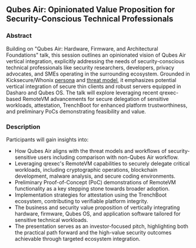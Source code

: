## Qubes Air: Opinionated Value Proposition for Security-Conscious Technical Professionals

### Abstract

Building on "Qubes Air: Hardware, Firmware, and Architectural Foundations"
talk, this session outlines an opinionated vision of Qubes Air vertical
integration, explicitly addressing the needs of security-conscious technical
professionals like security researchers, developers, privacy advocates, and
SMEs operating in the surrounding ecosystem. Grounded in Kicksecure/Whonix
[persona](https://github.com/3mdeb/verified-boot/blob/master/threat-model-persona.md)
and [threat
model](https://github.com/3mdeb/verified-boot/blob/master/threat-model.md), it
emphasizes potential vertical integration of secure thin clients and robust
servers equipped in Dasharo and Qubes OS. The talk will explore leveraging
recent qrexec-based RemoteVM advancements for secure delegation of sensitive
workloads, attestation, TrenchBoot for enhanced platform trustworthiness, and
preliminary PoCs demonstrating feasibility and value.

### Description

Participants will gain insights into:
* How Qubes Air aligns with the threat models and workflows of
security-sensitive users including comparison with non-Qubes Air workflow.
* Leveraging qrexec's RemoteVM capabilities to securely delegate critical
workloads, including cryptographic operations, blockchain development, malware
analysis, and secure coding environments.
* Preliminary Proof-of-Concept (PoC) demonstrations of RemoteVM functionality
as a key stepping stone towards broader adoption.
* Implementation strategies for attestation using the TrenchBoot ecosystem,
contributing to verifiable platform integrity.
* The business and security value proposition of vertically integrating
hardware, firmware, Qubes OS, and application software tailored for sensitive
technical workloads.
* The presentation serves as an investor-focused pitch, highlighting both the
practical path forward and the high-value security outcomes achievable through
targeted ecosystem integration.
